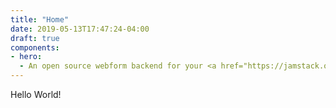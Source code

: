 ```yaml
---
title: "Home"
date: 2019-05-13T17:47:24-04:00
draft: true
components:
- hero:
  - An open source webform backend for your <a href="https://jamstack.org/" target="_blank" rel="noopener noreferrer">JAMstack</a> sites.
---
```


Hello World!
